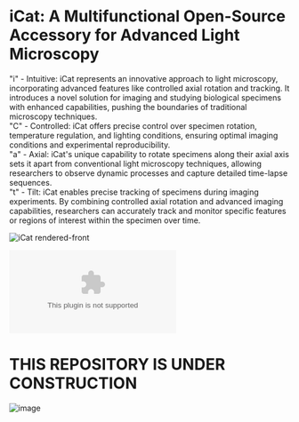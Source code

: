 # iCat: A Multifunctional Open-Source Accessory for Advanced Light Microscopy
"i" - Intuitive: iCat represents an innovative approach to light microscopy, incorporating advanced features like controlled axial rotation and tracking. It introduces a novel solution for imaging and studying biological specimens with enhanced capabilities, pushing the boundaries of traditional microscopy techniques.\
"C" - Controlled: iCat offers precise control over specimen rotation, temperature regulation, and lighting conditions, ensuring optimal imaging conditions and experimental reproducibility.\
"a" - Axial: iCat's unique capability to rotate specimens along their axial axis sets it apart from conventional light microscopy techniques, allowing researchers to observe dynamic processes and capture detailed time-lapse sequences.\
"t" - Tilt: iCat enables precise tracking of specimens during imaging experiments. By combining controlled axial rotation and advanced imaging capabilities, researchers can accurately track and monitor specific features or regions of interest within the specimen over time.


![iCat rendered-front](https://github.com/osvobo/iCat/blob/main/media/promo/iCat_v2a_2024-Feb-22_02-36-14PM-000_CustomizedView18085180867.png)



![components](https://github.com/osvobo/iCat/blob/main/support/support.xlsx)





# THIS REPOSITORY IS UNDER CONSTRUCTION 

![image](https://github.com/osvobo/iCat/assets/68607250/d3a2ea69-4e26-4ef7-bf7c-908aaa448af7)
